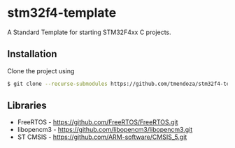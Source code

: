 # stm32f4-template

A Standard Template for starting STM32F4xx C projects.

## Installation

Clone the project using

```bash
$ git clone --recurse-submodules https://github.com/tmendoza/stm32f4-template.git
```

## Libraries

* FreeRTOS - https://github.com/FreeRTOS/FreeRTOS.git
* libopencm3 - https://github.com/libopencm3/libopencm3.git
* ST CMSIS - https://github.com/ARM-software/CMSIS_5.git



